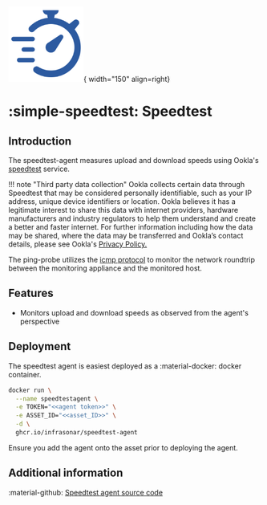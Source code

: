 ![Speed](../../images/agent_speedtest.png){ width="150" align=right}

# :simple-speedtest: Speedtest

## Introduction

The speedtest-agent measures upload and download speeds using Ookla's [speedtest](https://single.speedtest.net/) service.

!!! note "Third party data collection"
    Ookla collects certain data through Speedtest that may be considered personally identifiable, such as your IP address, unique device identifiers or location. Ookla believes it has a legitimate interest to share this data with internet providers, hardware manufacturers and industry regulators to help them understand and create a better and faster internet. For further information including how the data may be shared, where the data may be transferred and Ookla’s contact details, please see Ookla's [Privacy Policy.](https://single.speedtest.net/about/privacy)

The ping-probe utilizes the [icmp protocol](https://en.wikipedia.org/wiki/Ping_(networking_utility)) to monitor the network roundtrip between the monitoring appliance and the monitored host.

## Features

* Monitors upload and download speeds as observed from the agent's perspective

## Deployment

The speedtest agent is easiest deployed as a :material-docker: docker container.

```bash
docker run \
  --name speedtestagent \
  -e TOKEN="<<agent token>>" \
  -e ASSET_ID="<<asset_ID>>" \
  -d \
  ghcr.io/infrasonar/speedtest-agent
```

Ensure you add the agent onto the asset prior to deploying the agent.

## Additional information

:material-github: [Speedtest agent source code](https://github.com/infrasonar/speedtest-agent)
